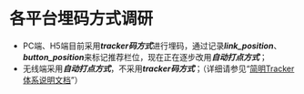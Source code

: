 # 各平台埋码方式调研

+ PC端、H5端目前采用***tracker码方式***进行埋码，通过记录***link_position***、***button_position***来标记推荐栏位，现在正在逐步改用***自动打点方式***；
+ 无线端采用***自动打点方式***，不采用***tracker码方式***；（详细请参见“[简明Tracker体系说明文档][]”）


[简明Tracker体系说明文档]: https://www.gitbook.com/book/ouyangyewei/simpletrackerintroduction/details